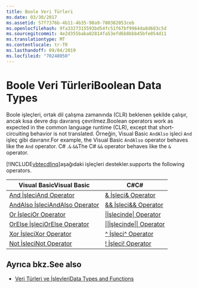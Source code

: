 ```yaml
---
title: Boole Veri Türleri
ms.date: 03/30/2017
ms.assetid: 57f7376b-4b11-4b35-98a9-780382053ceb
ms.openlocfilehash: 9fa3327315593bd54fc51f67bf9964da8d683c5d
ms.sourcegitcommit: 4e2d355baba82814fa53efd6b8bbb45bfe054d11
ms.translationtype: MT
ms.contentlocale: tr-TR
ms.lasthandoff: 09/04/2019
ms.locfileid: "70248050"
---
```

# <a name="boolean-data-types"></a><span data-ttu-id="dd265-102">Boole Veri Türleri</span><span class="sxs-lookup"><span data-stu-id="dd265-102">Boolean Data Types</span></span>
<span data-ttu-id="dd265-103">Boole işleçleri, ortak dil çalışma zamanında (CLR) beklenen şekilde çalışır, ancak kısa devre dışı davranış çevrilmez.</span><span class="sxs-lookup"><span data-stu-id="dd265-103">Boolean operators work as expected in the common language runtime (CLR), except that short-circuiting behavior is not translated.</span></span> <span data-ttu-id="dd265-104">Örneğin, Visual Basic `AndAlso` işleci `And` işleç gibi davranır.</span><span class="sxs-lookup"><span data-stu-id="dd265-104">For example, the Visual Basic `AndAlso` operator behaves like the `And` operator.</span></span> <span data-ttu-id="dd265-105">C# .`&` `&&`</span><span class="sxs-lookup"><span data-stu-id="dd265-105">The C# `&&` operator behaves like the `&` operator.</span></span>  
  
 [!INCLUDE[vbtecdlinq](../../../../../../includes/vbtecdlinq-md.md)]<span data-ttu-id="dd265-106">aşağıdaki işleçleri destekler.</span><span class="sxs-lookup"><span data-stu-id="dd265-106">supports the following operators.</span></span>  
  
|<span data-ttu-id="dd265-107">Visual Basic</span><span class="sxs-lookup"><span data-stu-id="dd265-107">Visual Basic</span></span>|<span data-ttu-id="dd265-108">C#</span><span class="sxs-lookup"><span data-stu-id="dd265-108">C#</span></span>|  
|------------------|---------|  
|[<span data-ttu-id="dd265-109">And İşleci</span><span class="sxs-lookup"><span data-stu-id="dd265-109">And Operator</span></span>](../../../../../visual-basic/language-reference/operators/and-operator.md)|[<span data-ttu-id="dd265-110">& İşleci</span><span class="sxs-lookup"><span data-stu-id="dd265-110">& Operator</span></span>](../../../../../csharp/language-reference/operators/boolean-logical-operators.md#logical-and-operator-)|  
|[<span data-ttu-id="dd265-111">AndAlso İşleci</span><span class="sxs-lookup"><span data-stu-id="dd265-111">AndAlso Operator</span></span>](../../../../../visual-basic/language-reference/operators/andalso-operator.md)|[<span data-ttu-id="dd265-112">&& İşleci</span><span class="sxs-lookup"><span data-stu-id="dd265-112">&& Operator</span></span>](../../../../../csharp/language-reference/operators/boolean-logical-operators.md#conditional-logical-and-operator-)|  
|[<span data-ttu-id="dd265-113">Or İşleci</span><span class="sxs-lookup"><span data-stu-id="dd265-113">Or Operator</span></span>](../../../../../visual-basic/language-reference/operators/or-operator.md)|[<span data-ttu-id="dd265-114">&#124;İşlecinde</span><span class="sxs-lookup"><span data-stu-id="dd265-114">&#124; Operator</span></span>](../../../../../csharp/language-reference/operators/boolean-logical-operators.md#logical-or-operator-)|  
|[<span data-ttu-id="dd265-115">OrElse İşleci</span><span class="sxs-lookup"><span data-stu-id="dd265-115">OrElse Operator</span></span>](../../../../../visual-basic/language-reference/operators/orelse-operator.md)|[<span data-ttu-id="dd265-116">&#124;&#124;İşlecinde</span><span class="sxs-lookup"><span data-stu-id="dd265-116">&#124;&#124; Operator</span></span>](../../../../../csharp/language-reference/operators/boolean-logical-operators.md#conditional-logical-or-operator-)|  
|[<span data-ttu-id="dd265-117">Xor İşleci</span><span class="sxs-lookup"><span data-stu-id="dd265-117">Xor Operator</span></span>](../../../../../visual-basic/language-reference/operators/xor-operator.md)|[<span data-ttu-id="dd265-118">^ İşleci</span><span class="sxs-lookup"><span data-stu-id="dd265-118">^ Operator</span></span>](../../../../../csharp/language-reference/operators/boolean-logical-operators.md#logical-exclusive-or-operator-)|  
|[<span data-ttu-id="dd265-119">Not İşleci</span><span class="sxs-lookup"><span data-stu-id="dd265-119">Not Operator</span></span>](../../../../../visual-basic/language-reference/operators/not-operator.md)|[<span data-ttu-id="dd265-120">\! İşleci</span><span class="sxs-lookup"><span data-stu-id="dd265-120">\! Operator</span></span>](../../../../../csharp/language-reference/operators/boolean-logical-operators.md#logical-negation-operator-)|  
  
## <a name="see-also"></a><span data-ttu-id="dd265-121">Ayrıca bkz.</span><span class="sxs-lookup"><span data-stu-id="dd265-121">See also</span></span>

- [<span data-ttu-id="dd265-122">Veri Türleri ve İşlevleri</span><span class="sxs-lookup"><span data-stu-id="dd265-122">Data Types and Functions</span></span>](data-types-and-functions.md)
